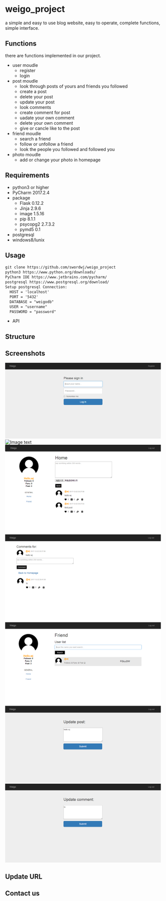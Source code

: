 # weigo_project
  a simple and easy to use blog website, easy to operate, complete functions, simple interface.
  
## Functions
  there are functions implemented in our project.
* user moudle
  * register
  * login
* post moudle
  * look through posts of yours and friends you followed
  * create a post
  * delete your post
  * update your post
  * look comments 
  * create comment for post
  * uadate your own comment
  * delete your own comment
  * give or cancle like to the post
* friend moudle
  * search a friend
  * follow or unfollow a friend
  * look the people you followed and followed you
* photo moudle
  * add or change your photo in homepage
  
## Requirements
* python3 or higher
* PyCharm 2017.2.4
* package
  * Flask 0.12.2
  * Jinja 2.9.6
  * image 1.5.16
  * pip 8.1.1
  * psycopg2 2.7.3.2
  * pymd5 0.1
* postgresql
* windows8/lunix

## Usage
    git clone https://github.com/swordwj/weigo_project
    python3 https://www.python.org/downloads/
    PyCharm IDE https://www.jetbrains.com/pycharm/
    postgresql https://www.postgresql.org/download/
    Setup postgresql Connection:
      HOST = 'localhost'
      PORT = '5432'
      DATABASE = "weigodb"
      USER = "username"
      PASSWORD = "password"
* API

## Structure

## Screenshots
![Image text](https://github.com/swordwj/weigo_project/blob/master/login.PNG)
![Image text](https://github.com/swordwj/weigo_project/blob/master/register.PNG)
![Image text](https://github.com/swordwj/weigo_project/blob/master/homepage.PNG)
![Image text](https://github.com/swordwj/weigo_project/blob/master/comment.PNG)
![Image text](https://github.com/swordwj/weigo_project/blob/master/searchfriend.PNG)
![Image text](https://github.com/swordwj/weigo_project/blob/master/postedit.PNG)
![Image text](https://github.com/swordwj/weigo_project/blob/master/commentedit.PNG)

## Update URL

## Contact us

